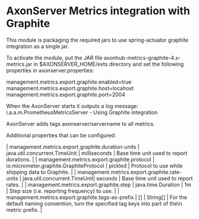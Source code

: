 # AxonServer Metrics integration with Graphite

This module is packaging the required jars to use spring-actuator graphite integration as
a single jar. 

To activate the module, put the JAR file axonhub-metrics-graphite-4.x-metrics.jar in $AXONSERVER_HOME/exts directory and set the following
properties in axonserver.properties:

management.metrics.export.graphite.enabled=true
management.metrics.export.graphite.host=locahost
management.metrics.export.graphite.port=2004

When the AxonServer starts it outputs a log message:
i.a.a.m.PrometheusMetricsServer - Using Graphite integration

AxonServer adds tags axonserver/servername to all metrics.


Additional properties that can be configured:

| management.metrics.export.graphite.duration-units | java.util.concurrent.TimeUnit | milliseconds | Base time unit used to report durations. |
| management.metrics.export.graphite.protocol | io.micrometer.graphite.GraphiteProtocol | pickled | Protocol to use while shipping data to Graphite. |
| management.metrics.export.graphite.rate-units | java.util.concurrent.TimeUnit| seconds | Base time unit used to report rates. |
| management.metrics.export.graphite.step | java.time.Duration | 1m | Step size (i.e. reporting frequency) to use. |
| management.metrics.export.graphite.tags-as-prefix | [] | String[] | For the default naming convention, turn the specified tag keys into part of the\n metric prefix. |
    


